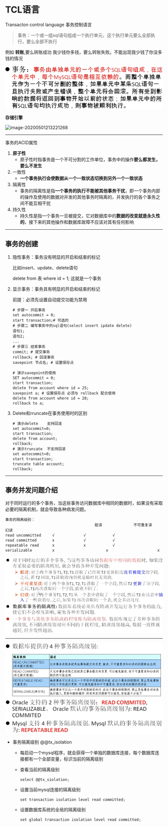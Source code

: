 # TCL语言

Transacton control language 事务控制语言

> 事务：一个或一组sql语句组成一个执行单元，这个执行单元要么全部执行，要么全部不执行

例如 **转账**,要么转账成功 我少钱你多钱，要么转账失败。不能出现我少钱了你没多钱的情况

![image-20200501213041543](image-20200501213041543.png)

**存储引擎**

![image-20200501213221268](image-20200501213221268.png)

---

事务的ACID属性

1. **原子性**
   - 原子性时指事务是一个不可分割的工作单位，事务中的操作**要么都发生，要么不发生**
2. 一致性
   - **一个事务执行会使数据从一个一致状态切换到另外一个一致状态**
3. 隔离性
   - 事务的隔离性是指**一个事务的执行不能被其他事务干扰**，即一个事务内部的操作及使用的数据对并发的其他事务时隔离的，并发执行的各个事务之间不能互相干扰
4. 持久性
   - 持久性是指一个事务一旦被提交，它对数据库中的**数据的改变就是永久性的**，接下来的其他操作和数据库故障不应该对其有任何影响

---

## 事务的创建

1. 隐性事务：事务没有明显的开启和结束的标记

   比如insert、update、delete语句

   delete from 表 where id = 1;  这就是一个事务

2. 显示事务：事务具有明显的开启和结束的标记

   前提：必须先设置自动提交功能为禁用

   ```mysql
   # 步骤一 开启事务
   set autocommit = 0;
   start transaction;# 可选的
   # 步骤二 编写事务中的sql语句(select insert ipdate delete)
   语句1;
   语句2;
   ...
   # 步骤三 结束事务
   commit; # 提交事务
   rollback; # 回滚事务
   savepoint 节点名; # 设置保存点
   
   # 演示savepoint的使用
   SET autocommit = 0;
   start transaction;
   delete from account where id = 25;
   savepoint a; # 设置保存点 必须与 rollback 配合使用
   delete from account where id = 28;
   rollback to a;
   ```
   
3. Delete和rruncate在事务使用时的区别

   ```mysql
   # 演示delete    支持回滚
   set autocommit=0;
   start transaction;
   delete from account;
   rollback;
   # 演示truncate  不支持回滚
   set autocommit=0;
   start transaction;
   truncate table account;
   rollback;  
   ```

   

---

## 事务并发问题介绍

对于同时运行的多个事务，当这些事务访问数据库中相同的数据时，如果没有采取必要的隔离机制，就会导致各种病发问题。

```mysql
事务的隔离级别：
										脏读				不可重复读				幻读
read uncommitted     √             √            √          
read committed       x             √            √
repeatable read      x             x            √
serializable         x						 x						x
```

![image-20200501215100307](image-20200501215100307.png)

---

![image-20200501215109686](image-20200501215109686.png)

- 事务隔离级别 @@tx_isolation

  - 每启动一个mysql程序，就会获得一个单独的数据库连接，每个数据库连接都有一个全部变量，标识当前的隔离级别

  - 查看当前的隔离级别

    ```mysql
    select @@tx_siolation;
    ```

  - 设置当前mysql连接的隔离级别

    ```mysql
    set transaction isolation level read committed;
    ```

  - 设置数据库系统的全局的隔离级别

    ```mysql
    set global transaction isolation level read committed;
    ```

